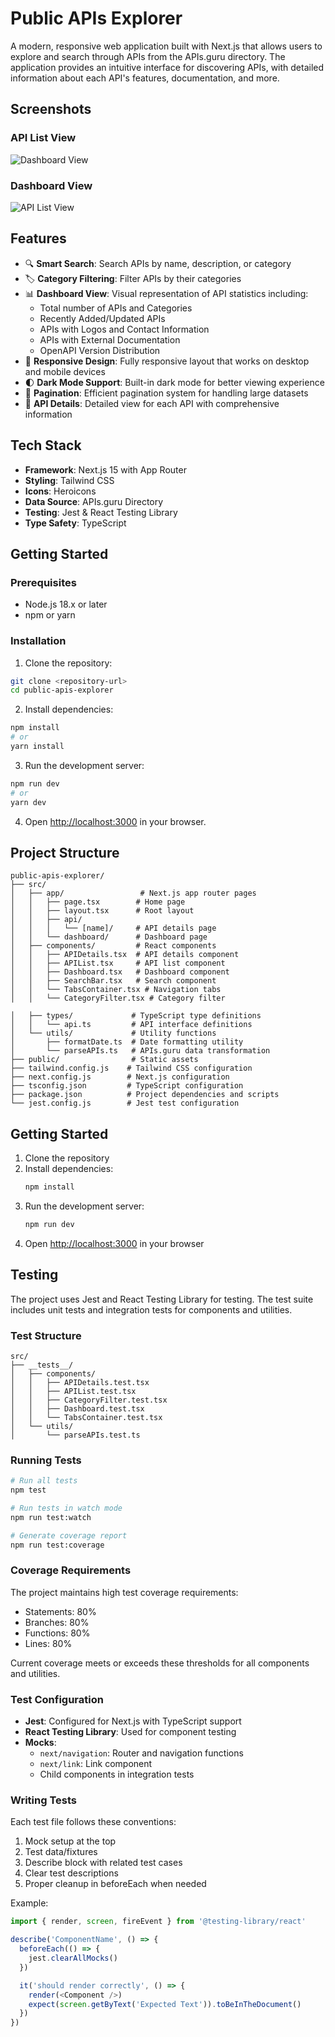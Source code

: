 # Public APIs Explorer

A modern, responsive web application built with Next.js that allows users to explore and search through APIs from the APIs.guru directory. The application provides an intuitive interface for discovering APIs, with detailed information about each API's features, documentation, and more.

## Screenshots

### API List View
![Dashboard View](public/screenshot1.png)

### Dashboard View
![API List View](public/screenshot2.png)

## Features

- 🔍 **Smart Search**: Search APIs by name, description, or category
- 🏷️ **Category Filtering**: Filter APIs by their categories
- 📊 **Dashboard View**: Visual representation of API statistics including:
  - Total number of APIs and Categories
  - Recently Added/Updated APIs
  - APIs with Logos and Contact Information
  - APIs with External Documentation
  - OpenAPI Version Distribution
- 📱 **Responsive Design**: Fully responsive layout that works on desktop and mobile devices
- 🌓 **Dark Mode Support**: Built-in dark mode for better viewing experience
- 📄 **Pagination**: Efficient pagination system for handling large datasets
- 🔗 **API Details**: Detailed view for each API with comprehensive information

## Tech Stack

- **Framework**: Next.js 15 with App Router
- **Styling**: Tailwind CSS
- **Icons**: Heroicons
- **Data Source**: APIs.guru Directory
- **Testing**: Jest & React Testing Library
- **Type Safety**: TypeScript
## Getting Started

### Prerequisites

- Node.js 18.x or later
- npm or yarn

### Installation

1. Clone the repository:
```bash
git clone <repository-url>
cd public-apis-explorer
```

2. Install dependencies:
```bash
npm install
# or
yarn install
```

3. Run the development server:
```bash
npm run dev
# or
yarn dev
```

4. Open [http://localhost:3000](http://localhost:3000) in your browser.

## Project Structure

```
public-apis-explorer/
├── src/
│   ├── app/                 # Next.js app router pages
│   │   ├── page.tsx        # Home page
│   │   ├── layout.tsx      # Root layout
│   │   ├── api/
│   │   │   └── [name]/     # API details page
│   │   └── dashboard/      # Dashboard page
│   ├── components/         # React components
│   │   ├── APIDetails.tsx  # API details component
│   │   ├── APIList.tsx     # API list component
│   │   ├── Dashboard.tsx   # Dashboard component
│   │   ├── SearchBar.tsx   # Search component
│   │   └── TabsContainer.tsx # Navigation tabs
│   │   └── CategoryFilter.tsx # Category filter

│   ├── types/             # TypeScript type definitions
│   │   └── api.ts         # API interface definitions
│   └── utils/             # Utility functions
│       ├── formatDate.ts  # Date formatting utility
│       └── parseAPIs.ts   # APIs.guru data transformation
├── public/                # Static assets
├── tailwind.config.js    # Tailwind CSS configuration
├── next.config.js        # Next.js configuration
├── tsconfig.json         # TypeScript configuration
├── package.json          # Project dependencies and scripts
└── jest.config.js        # Jest test configuration
```

## Getting Started

1. Clone the repository
2. Install dependencies:
   ```bash
   npm install
   ```
3. Run the development server:
   ```bash
   npm run dev
   ```
4. Open [http://localhost:3000](http://localhost:3000) in your browser

## Testing

The project uses Jest and React Testing Library for testing. The test suite includes unit tests and integration tests for components and utilities.

### Test Structure

```
src/
├── __tests__/
│   ├── components/
│   │   ├── APIDetails.test.tsx
│   │   ├── APIList.test.tsx
│   │   ├── CategoryFilter.test.tsx
│   │   ├── Dashboard.test.tsx
│   │   └── TabsContainer.test.tsx
│   └── utils/
│       └── parseAPIs.test.ts
```

### Running Tests

```bash
# Run all tests
npm test

# Run tests in watch mode
npm run test:watch

# Generate coverage report
npm run test:coverage
```

### Coverage Requirements

The project maintains high test coverage requirements:
- Statements: 80%
- Branches: 80%
- Functions: 80%
- Lines: 80%

Current coverage meets or exceeds these thresholds for all components and utilities.

### Test Configuration

- **Jest**: Configured for Next.js with TypeScript support
- **React Testing Library**: Used for component testing
- **Mocks**:
  - `next/navigation`: Router and navigation functions
  - `next/link`: Link component
  - Child components in integration tests

### Writing Tests

Each test file follows these conventions:
1. Mock setup at the top
2. Test data/fixtures
3. Describe block with related test cases
4. Clear test descriptions
5. Proper cleanup in beforeEach when needed

Example:
```typescript
import { render, screen, fireEvent } from '@testing-library/react'

describe('ComponentName', () => {
  beforeEach(() => {
    jest.clearAllMocks()
  })

  it('should render correctly', () => {
    render(<Component />)
    expect(screen.getByText('Expected Text')).toBeInTheDocument()
  })
})
```

